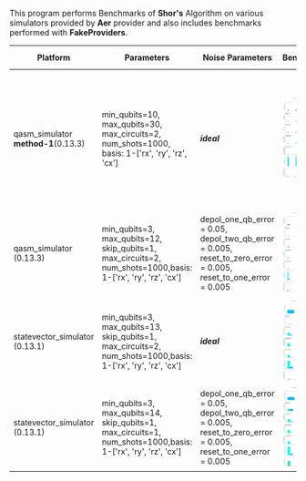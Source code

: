 This program performs Benchmarks of **Shor's** Algorithm on various simulators provided by **Aer** provider and also includes benchmarks performed with **FakeProviders**.



|Platform|Parameters|Noise Parameters|Benchmarks|Volumetric Positioning|Remarks|
|--------|----------|----------------|----------|----------------------|-------|
|qasm_simulator **method-1**(0.13.3)|min_qubits=10, max_qubits=30, max_circuits=2, num_shots=1000, basis: 1-['rx', 'ry', 'rz', 'cx']|***ideal***|![Test-1](1.jpg)|![Test-1-QV](1-QV.jpg)|Qasm simulator supports upto **31** qubits. Execution is terminated upto **30** qubits because of skip qubits parameter. |
|qasm_simulator (0.13.3)|min_qubits=3, max_qubits=12, skip_qubits=1, max_circuits=2, num_shots=1000,basis: 1-['rx', 'ry', 'rz', 'cx']|depol_one_qb_error = 0.05, depol_two_qb_error = 0.005, reset_to_zero_error = 0.005, reset_to_one_error = 0.005|![Test-2](2.jpg)|![Test-2-QV](2-QV.jpg)|Execution is terminated at **22** Qubits because of longer execution periods.|
|statevector_simulator (0.13.1)|min_qubits=3, max_qubits=13, skip_qubits=1, max_circuits=2, num_shots=1000,basis: 1-['rx', 'ry', 'rz', 'cx']|***ideal***|![Test-5](5.jpg)|![Test-5-QV](5-QV.jpg)|At 14 Qubits, Kernel is getting killed due to insufficient memory.|
|statevector_simulator (0.13.1)|min_qubits=3, max_qubits=14, skip_qubits=1, max_circuits=1, num_shots=1000,basis: 1-['rx', 'ry', 'rz', 'cx']|depol_one_qb_error = 0.05, depol_two_qb_error = 0.005, reset_to_zero_error = 0.005, reset_to_one_error = 0.005|![Test-6](6.jpg)|![Test-6-QV](6-QV.jpg)|Kernel getting killed at 13 Qubtis due to insufficent memory.|